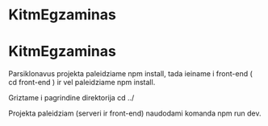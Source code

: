 ﻿# KitmEgzaminas
# KitmEgzaminas

Parsiklonavus projekta paleidziame npm install, tada ieiname i front-end ( cd front-end ) ir vel paleidziame npm install.

Griztame i pagrindine direktorija cd ../

Projekta paleidziam (serveri ir front-end) naudodami komanda npm run dev.
